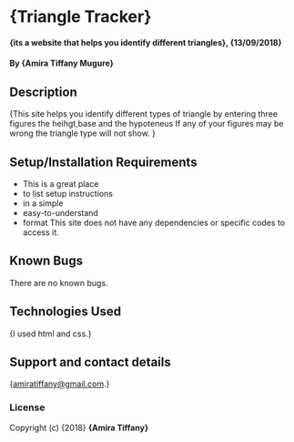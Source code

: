 #  {Triangle Tracker}

#### {its a website that helps you identify different triangles}, {13/09/2018}

#### By **{Amira Tiffany Mugure}**

## Description
{This site helps you identify different types of triangle by entering three figures the heihgt,base and the hypoteneus If any of your figures may be wrong the triangle type will not show. }

## Setup/Installation Requirements

* This is a great place
* to list setup instructions
* in a simple
* easy-to-understand
* format
This site does not have any dependencies or specific codes to access it.

## Known Bugs
There are no known bugs.

## Technologies Used
{I used html and css.}

## Support and contact details
{amiratiffany@gmail.com.}

### License
Copyright (c) {2018} **{Amira Tiffany}**
